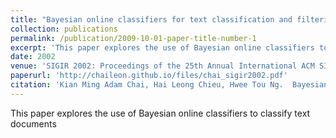 ```yaml
---
title: "Bayesian online classifiers for text classification and filtering"
collection: publications
permalink: /publication/2009-10-01-paper-title-number-1
excerpt: 'This paper explores the use of Bayesian online classifiers to classify text documents'
date: 2002
venue: 'SIGIR 2002: Proceedings of the 25th Annual International ACM SIGIR Conference on Research and Development in Information Retrieval, August 11-15, 2002, Tampere, Finland'
paperurl: 'http://chaileon.github.io/files/chai_sigir2002.pdf'
citation: 'Kian Ming Adam Chai, Hai Leong Chieu, Hwee Tou Ng.  Bayesian online classifiers for text classification and filtering. SIGIR 2002: 97-104'
---
```

This paper explores the use of Bayesian online classifiers to classify text documents
